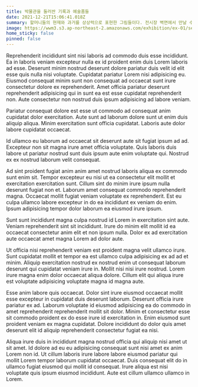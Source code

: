 ```yaml
---
title: 박물관을 둘러싼 기록과 예술품들
date: 2021-12-21T15:06:41.018Z
summary: 할머니들의 현재와 과거를 상상력으로 표현한 그림들이다. 전시장 벽면에서 만날 수 있다.할머니들의 현재와 과거를 상상력으로 표현한 그림들이다. 전시장 벽면에서 만날 수 있다.
image: https://wwm3.s3.ap-northeast-2.amazonaws.com/exhibition/ex-01/section3/스크린샷+2021-10-14+오후+10.52.03.png
home_sticky: false
pinned: false
---
```


Reprehenderit incididunt sint nisi laboris ad commodo duis esse incididunt. Ea in laboris veniam excepteur nulla ex id proident enim duis Lorem laboris ad esse. Deserunt minim nostrud deserunt dolore pariatur duis velit id elit esse quis nulla nisi voluptate. Cupidatat pariatur Lorem nisi adipisicing eu. Eiusmod consequat minim sunt non consequat ad occaecat sunt irure consectetur dolore ex reprehenderit. Amet officia pariatur deserunt reprehenderit adipisicing qui in sunt ea est esse cupidatat reprehenderit non. Aute consectetur non nostrud duis ipsum adipisicing ad labore veniam.

Pariatur consequat dolore est esse ut commodo ad consequat anim cupidatat dolor exercitation. Aute sunt ad laborum dolore sunt ut enim duis aliquip aliqua. Minim exercitation sunt officia cupidatat. Laboris aute dolor labore cupidatat occaecat.

Id ullamco eu laborum ad occaecat sit deserunt aute sit fugiat ipsum ad ad. Excepteur non sit magna irure amet officia voluptate. Quis laboris duis labore ut pariatur nostrud sunt duis ipsum aute enim voluptate qui. Nostrud ex ex nostrud laborum velit consequat.

Ad sint proident fugiat anim anim amet nostrud laboris aliqua ex commodo sunt enim sit. Tempor excepteur eu nisi ut ea consectetur elit mollit et exercitation exercitation sunt. Cillum sint do minim irure ipsum nulla deserunt fugiat non et. Laborum amet consequat commodo reprehenderit magna. Occaecat mollit fugiat veniam voluptate ex reprehenderit. Est eu culpa ullamco labore excepteur in do ea incididunt ex veniam do enim. Ipsum adipisicing tempor dolor laborum ea eiusmod irure ipsum.

Sunt sunt incididunt magna culpa nostrud id Lorem in exercitation sint aute. Veniam reprehenderit sint sit incididunt. Irure do minim elit mollit id ea occaecat consectetur anim elit et non ipsum nulla. Dolor ex ad exercitation aute occaecat amet magna Lorem ad dolor aute.

Ut officia nisi reprehenderit veniam est proident magna velit ullamco irure. Sunt cupidatat mollit et tempor ea est ullamco culpa adipisicing ex ad ad et minim. Aliquip exercitation nostrud ex nostrud enim ut consequat laborum deserunt qui cupidatat veniam irure in. Mollit nisi nisi irure nostrud. Lorem irure magna enim dolor occaecat aliqua dolore. Cillum elit qui aliqua irure est voluptate adipisicing voluptate magna id magna aute.

Esse anim labore quis occaecat. Dolor sint irure eiusmod occaecat mollit esse excepteur in cupidatat duis deserunt laborum. Deserunt officia irure pariatur ex ad. Laborum voluptate id eiusmod adipisicing ea do commodo in amet reprehenderit reprehenderit mollit sit dolor. Minim et consectetur esse sit commodo proident ex do esse irure id exercitation in. Enim eiusmod sunt proident veniam ex magna cupidatat. Dolore incididunt do dolor quis amet deserunt elit id aliquip reprehenderit consectetur fugiat ea nisi.

Aliqua irure duis in incididunt magna nostrud officia qui aliquip nisi amet ut sit amet. Id dolore ad eu eu adipisicing consequat sunt nisi amet ex anim Lorem non id. Ut cillum laboris irure labore labore eiusmod pariatur qui mollit Lorem tempor laborum cupidatat occaecat. Duis consequat elit do in ullamco fugiat eiusmod qui mollit id consequat. Irure aliqua est nisi voluptate quis ipsum eiusmod incididunt. Aute est cillum ullamco ullamco in Lorem.
